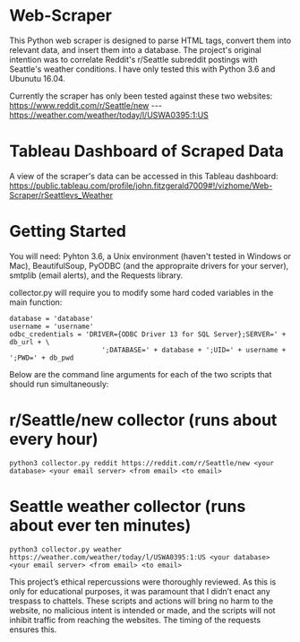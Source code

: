 # Web-Scraper
This Python web scraper is designed to parse HTML tags, convert them into relevant data, and insert them into a database. The project's original intention was to correlate Reddit's r/Seattle subreddit postings with Seattle's weather conditions. I have only tested this with Python 3.6 and Ubunutu 16.04.

Currently the scraper has only been tested against these two websites:
https://www.reddit.com/r/Seattle/new --- https://weather.com/weather/today/l/USWA0395:1:US

# Tableau Dashboard of Scraped Data
A view of the scraper's data can be accessed in this Tableau dashboard:
https://public.tableau.com/profile/john.fitzgerald7009#!/vizhome/Web-Scraper/rSeattlevs_Weather

# Getting Started
You will need: 
  Pyhton 3.6, 
  a Unix environment (haven't tested in Windows or Mac), 
  BeautifulSoup, 
  PyODBC (and the appropraite drivers for your server), 
  smtplib (email alerts), 
  and the Requests library. 

collector.py will require you to modify some hard coded variables in the main function:
```
database = 'database'
username = 'username'
odbc_credentials = 'DRIVER={ODBC Driver 13 for SQL Server};SERVER=' + db_url + \
                       ';DATABASE=' + database + ';UID=' + username + ';PWD=' + db_pwd
```
Below are the command line arguments for each of the two scripts that should run simultaneously:

# r/Seattle/new collector (runs about every hour)
```
python3 collector.py reddit https://reddit.com/r/Seattle/new <your database> <your email server> <from email> <to email>
```

# Seattle weather collector (runs about ever ten minutes)
```
python3 collector.py weather https://weather.com/weather/today/l/USWA0395:1:US <your database> <your email server> <from email> <to email>
```


This project’s ethical repercussions were thoroughly reviewed. As this is only for educational purposes, it was paramount that I didn’t enact any trespass to chattels. These scripts and actions will bring no harm to the website, no malicious intent is intended or made, and the scripts will not inhibit traffic from reaching the websites. The timing of the requests ensures this.
